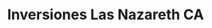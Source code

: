 ---
title: "Inversiones Las Nazareth CA"
url: /la-victoria/inversiones-las-nazareth-ca/
shop: supermercado
---